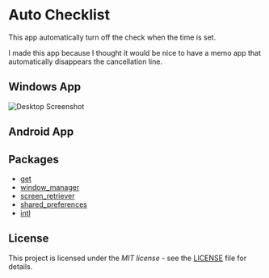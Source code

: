 # Auto Checklist
This app automatically turn off the check when the time is set.

I made this app because I thought it would be nice to have a memo app that automatically disappears the cancellation line.

## Windows App
![Desktop Screenshot](https://github.com/YiJeongseop/Auto-Checklist/assets/112690335/20cba8a3-f6b0-4b81-98a8-c254da227081)

## Android App

## Packages
* [get](https://pub.dev/packages/get)
* [window_manager](https://pub.dev/packages/window_manager)
* [screen_retriever](https://pub.dev/packages/screen_retriever)
* [shared_preferences](https://pub.dev/packages/shared_preferences)
* [intl](https://pub.dev/packages/intl)

## License
This project is licensed under the _MIT license_ - see the [LICENSE](LICENSE) file for details.
